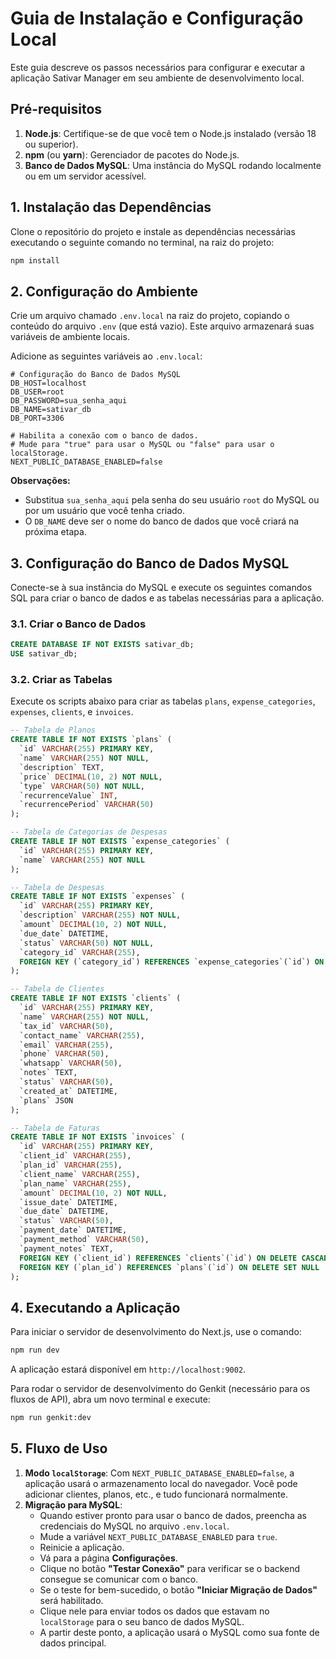 # Guia de Instalação e Configuração Local

Este guia descreve os passos necessários para configurar e executar a aplicação Sativar Manager em seu ambiente de desenvolvimento local.

## Pré-requisitos

1.  **Node.js**: Certifique-se de que você tem o Node.js instalado (versão 18 ou superior).
2.  **npm** (ou **yarn**): Gerenciador de pacotes do Node.js.
3.  **Banco de Dados MySQL**: Uma instância do MySQL rodando localmente ou em um servidor acessível.

## 1. Instalação das Dependências

Clone o repositório do projeto e instale as dependências necessárias executando o seguinte comando no terminal, na raiz do projeto:

```bash
npm install
```

## 2. Configuração do Ambiente

Crie um arquivo chamado `.env.local` na raiz do projeto, copiando o conteúdo do arquivo `.env` (que está vazio). Este arquivo armazenará suas variáveis de ambiente locais.

Adicione as seguintes variáveis ao `.env.local`:

```env
# Configuração do Banco de Dados MySQL
DB_HOST=localhost
DB_USER=root
DB_PASSWORD=sua_senha_aqui
DB_NAME=sativar_db
DB_PORT=3306

# Habilita a conexão com o banco de dados.
# Mude para "true" para usar o MySQL ou "false" para usar o localStorage.
NEXT_PUBLIC_DATABASE_ENABLED=false
```

**Observações:**
*   Substitua `sua_senha_aqui` pela senha do seu usuário `root` do MySQL ou por um usuário que você tenha criado.
*   O `DB_NAME` deve ser o nome do banco de dados que você criará na próxima etapa.

## 3. Configuração do Banco de Dados MySQL

Conecte-se à sua instância do MySQL e execute os seguintes comandos SQL para criar o banco de dados e as tabelas necessárias para a aplicação.

### 3.1. Criar o Banco de Dados

```sql
CREATE DATABASE IF NOT EXISTS sativar_db;
USE sativar_db;
```

### 3.2. Criar as Tabelas

Execute os scripts abaixo para criar as tabelas `plans`, `expense_categories`, `expenses`, `clients`, e `invoices`.

```sql
-- Tabela de Planos
CREATE TABLE IF NOT EXISTS `plans` (
  `id` VARCHAR(255) PRIMARY KEY,
  `name` VARCHAR(255) NOT NULL,
  `description` TEXT,
  `price` DECIMAL(10, 2) NOT NULL,
  `type` VARCHAR(50) NOT NULL,
  `recurrenceValue` INT,
  `recurrencePeriod` VARCHAR(50)
);

-- Tabela de Categorias de Despesas
CREATE TABLE IF NOT EXISTS `expense_categories` (
  `id` VARCHAR(255) PRIMARY KEY,
  `name` VARCHAR(255) NOT NULL
);

-- Tabela de Despesas
CREATE TABLE IF NOT EXISTS `expenses` (
  `id` VARCHAR(255) PRIMARY KEY,
  `description` VARCHAR(255) NOT NULL,
  `amount` DECIMAL(10, 2) NOT NULL,
  `due_date` DATETIME,
  `status` VARCHAR(50) NOT NULL,
  `category_id` VARCHAR(255),
  FOREIGN KEY (`category_id`) REFERENCES `expense_categories`(`id`) ON DELETE SET NULL
);

-- Tabela de Clientes
CREATE TABLE IF NOT EXISTS `clients` (
  `id` VARCHAR(255) PRIMARY KEY,
  `name` VARCHAR(255) NOT NULL,
  `tax_id` VARCHAR(50),
  `contact_name` VARCHAR(255),
  `email` VARCHAR(255),
  `phone` VARCHAR(50),
  `whatsapp` VARCHAR(50),
  `notes` TEXT,
  `status` VARCHAR(50),
  `created_at` DATETIME,
  `plans` JSON
);

-- Tabela de Faturas
CREATE TABLE IF NOT EXISTS `invoices` (
  `id` VARCHAR(255) PRIMARY KEY,
  `client_id` VARCHAR(255),
  `plan_id` VARCHAR(255),
  `client_name` VARCHAR(255),
  `plan_name` VARCHAR(255),
  `amount` DECIMAL(10, 2) NOT NULL,
  `issue_date` DATETIME,
  `due_date` DATETIME,
  `status` VARCHAR(50),
  `payment_date` DATETIME,
  `payment_method` VARCHAR(50),
  `payment_notes` TEXT,
  FOREIGN KEY (`client_id`) REFERENCES `clients`(`id`) ON DELETE CASCADE,
  FOREIGN KEY (`plan_id`) REFERENCES `plans`(`id`) ON DELETE SET NULL
);
```

## 4. Executando a Aplicação

Para iniciar o servidor de desenvolvimento do Next.js, use o comando:

```bash
npm run dev
```

A aplicação estará disponível em `http://localhost:9002`.

Para rodar o servidor de desenvolvimento do Genkit (necessário para os fluxos de API), abra um novo terminal e execute:

```bash
npm run genkit:dev
```

## 5. Fluxo de Uso

1.  **Modo `localStorage`**: Com `NEXT_PUBLIC_DATABASE_ENABLED=false`, a aplicação usará o armazenamento local do navegador. Você pode adicionar clientes, planos, etc., e tudo funcionará normalmente.
2.  **Migração para MySQL**:
    *   Quando estiver pronto para usar o banco de dados, preencha as credenciais do MySQL no arquivo `.env.local`.
    *   Mude a variável `NEXT_PUBLIC_DATABASE_ENABLED` para `true`.
    *   Reinicie a aplicação.
    *   Vá para a página **Configurações**.
    *   Clique no botão **"Testar Conexão"** para verificar se o backend consegue se comunicar com o banco.
    *   Se o teste for bem-sucedido, o botão **"Iniciar Migração de Dados"** será habilitado.
    *   Clique nele para enviar todos os dados que estavam no `localStorage` para o seu banco de dados MySQL.
    *   A partir deste ponto, a aplicação usará o MySQL como sua fonte de dados principal.
